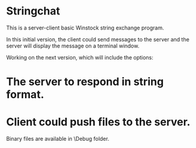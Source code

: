 # Stringchat

This is a server-client basic Winstock string exchange program. 

In this initial version, the client could send messages to the server and the server will display the message on a terminal window.

Working on the next version, which will include the options:

# The server to respond in string format.
# Client could push files to the server.

Binary files are available in \Debug folder.
